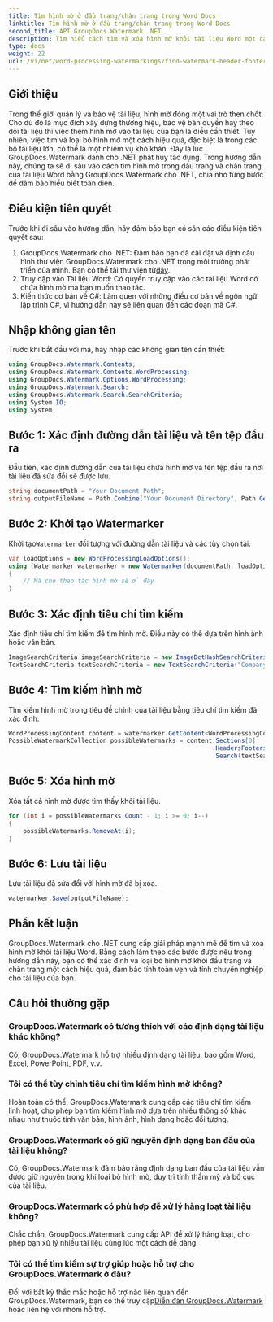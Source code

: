 ```yaml
---
title: Tìm hình mờ ở đầu trang/chân trang trong Word Docs
linktitle: Tìm hình mờ ở đầu trang/chân trang trong Word Docs
second_title: API GroupDocs.Watermark .NET
description: Tìm hiểu cách tìm và xóa hình mờ khỏi tài liệu Word một cách hiệu quả bằng GroupDocs cho .NET, đảm bảo tính toàn vẹn và tính chuyên nghiệp của tài liệu.
type: docs
weight: 22
url: /vi/net/word-processing-watermarkings/find-watermark-header-footer-word-docs/
---
```

## Giới thiệu
Trong thế giới quản lý và bảo vệ tài liệu, hình mờ đóng một vai trò then chốt. Cho dù đó là mục đích xây dựng thương hiệu, bảo vệ bản quyền hay theo dõi tài liệu thì việc thêm hình mờ vào tài liệu của bạn là điều cần thiết. Tuy nhiên, việc tìm và loại bỏ hình mờ một cách hiệu quả, đặc biệt là trong các bộ tài liệu lớn, có thể là một nhiệm vụ khó khăn. Đây là lúc GroupDocs.Watermark dành cho .NET phát huy tác dụng. Trong hướng dẫn này, chúng ta sẽ đi sâu vào cách tìm hình mờ trong đầu trang và chân trang của tài liệu Word bằng GroupDocs.Watermark cho .NET, chia nhỏ từng bước để đảm bảo hiểu biết toàn diện.
## Điều kiện tiên quyết
Trước khi đi sâu vào hướng dẫn, hãy đảm bảo bạn có sẵn các điều kiện tiên quyết sau:
1. GroupDocs.Watermark cho .NET: Đảm bảo bạn đã cài đặt và định cấu hình thư viện GroupDocs.Watermark cho .NET trong môi trường phát triển của mình. Bạn có thể tải thư viện từ[đây](https://releases.groupdocs.com/Watermark/net/).
2. Truy cập vào Tài liệu Word: Có quyền truy cập vào các tài liệu Word có chứa hình mờ mà bạn muốn thao tác.
3. Kiến thức cơ bản về C#: Làm quen với những điều cơ bản về ngôn ngữ lập trình C#, vì hướng dẫn này sẽ liên quan đến các đoạn mã C#.
## Nhập không gian tên
Trước khi bắt đầu với mã, hãy nhập các không gian tên cần thiết:
```csharp
using GroupDocs.Watermark.Contents;
using GroupDocs.Watermark.Contents.WordProcessing;
using GroupDocs.Watermark.Options.WordProcessing;
using GroupDocs.Watermark.Search;
using GroupDocs.Watermark.Search.SearchCriteria;
using System.IO;
using System;
```
## Bước 1: Xác định đường dẫn tài liệu và tên tệp đầu ra
Đầu tiên, xác định đường dẫn của tài liệu chứa hình mờ và tên tệp đầu ra nơi tài liệu đã sửa đổi sẽ được lưu.
```csharp
string documentPath = "Your Document Path";
string outputFileName = Path.Combine("Your Document Directory", Path.GetFileName(documentPath));
```
## Bước 2: Khởi tạo Watermarker
 Khởi tạo`Watermarker` đối tượng với đường dẫn tài liệu và các tùy chọn tải.
```csharp
var loadOptions = new WordProcessingLoadOptions();
using (Watermarker watermarker = new Watermarker(documentPath, loadOptions))
{
    // Mã cho thao tác hình mờ sẽ ở đây
}
```
## Bước 3: Xác định tiêu chí tìm kiếm
Xác định tiêu chí tìm kiếm để tìm hình mờ. Điều này có thể dựa trên hình ảnh hoặc văn bản.
```csharp
ImageSearchCriteria imageSearchCriteria = new ImageDctHashSearchCriteria(Constants.LogoPng);
TextSearchCriteria textSearchCriteria = new TextSearchCriteria("Company Name");
```
## Bước 4: Tìm kiếm hình mờ
Tìm kiếm hình mờ trong tiêu đề chính của tài liệu bằng tiêu chí tìm kiếm đã xác định.
```csharp
WordProcessingContent content = watermarker.GetContent<WordProcessingContent>();
PossibleWatermarkCollection possibleWatermarks = content.Sections[0]
                                                        .HeadersFooters[OfficeHeaderFooterType.HeaderPrimary]
                                                        .Search(textSearchCriteria.Or(imageSearchCriteria));
```
## Bước 5: Xóa hình mờ
Xóa tất cả hình mờ được tìm thấy khỏi tài liệu.
```csharp
for (int i = possibleWatermarks.Count - 1; i >= 0; i--)
{
    possibleWatermarks.RemoveAt(i);
}
```
## Bước 6: Lưu tài liệu
Lưu tài liệu đã sửa đổi với hình mờ đã bị xóa.
```csharp
watermarker.Save(outputFileName);
```

## Phần kết luận
GroupDocs.Watermark cho .NET cung cấp giải pháp mạnh mẽ để tìm và xóa hình mờ khỏi tài liệu Word. Bằng cách làm theo các bước được nêu trong hướng dẫn này, bạn có thể xác định và loại bỏ hình mờ khỏi đầu trang và chân trang một cách hiệu quả, đảm bảo tính toàn vẹn và tính chuyên nghiệp cho tài liệu của bạn.
## Câu hỏi thường gặp
### GroupDocs.Watermark có tương thích với các định dạng tài liệu khác không?
Có, GroupDocs.Watermark hỗ trợ nhiều định dạng tài liệu, bao gồm Word, Excel, PowerPoint, PDF, v.v.
### Tôi có thể tùy chỉnh tiêu chí tìm kiếm hình mờ không?
Hoàn toàn có thể, GroupDocs.Watermark cung cấp các tiêu chí tìm kiếm linh hoạt, cho phép bạn tìm kiếm hình mờ dựa trên nhiều thông số khác nhau như thuộc tính văn bản, hình ảnh, hình dạng hoặc đối tượng.
### GroupDocs.Watermark có giữ nguyên định dạng ban đầu của tài liệu không?
Có, GroupDocs.Watermark đảm bảo rằng định dạng ban đầu của tài liệu vẫn được giữ nguyên trong khi loại bỏ hình mờ, duy trì tính thẩm mỹ và bố cục của tài liệu.
### GroupDocs.Watermark có phù hợp để xử lý hàng loạt tài liệu không?
Chắc chắn, GroupDocs.Watermark cung cấp API để xử lý hàng loạt, cho phép bạn xử lý nhiều tài liệu cùng lúc một cách dễ dàng.
### Tôi có thể tìm kiếm sự trợ giúp hoặc hỗ trợ cho GroupDocs.Watermark ở đâu?
 Đối với bất kỳ thắc mắc hoặc hỗ trợ nào liên quan đến GroupDocs.Watermark, bạn có thể truy cập[Diễn đàn GroupDocs.Watermark](https://forum.groupdocs.com/c/watermark/19) hoặc liên hệ với nhóm hỗ trợ.
